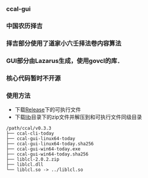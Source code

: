 ### ccal-gui
### 中国农历择吉
### 择吉部分使用了道家小六壬择法卷内容算法
### GUI部分由Lazarus生成，使用govcl的库．
### 核心代码暂时不开源

### 使用方法

- 下载[Release](https://github.com/Aquarian-Age/ccal-gui/releases)下的可执行文件
- 下载[lib](https://github.com/Aquarian-Age/ccal-gui/tree/master/lib)目录下的zip文件并解压到和可执行文件同级目录

```text
/path/ccal/v0.3.3
├── ccal-cli-today
├── ccal-gui-linux64-today
├── ccal-gui-linux64-today.sha256
├── ccal-gui-win64-today.exe
├── ccal-gui-win64-today.sha256
├── liblcl-2.0.2.zip
├── liblcl.dll
└── liblcl.so -> ../liblcl.so
```

